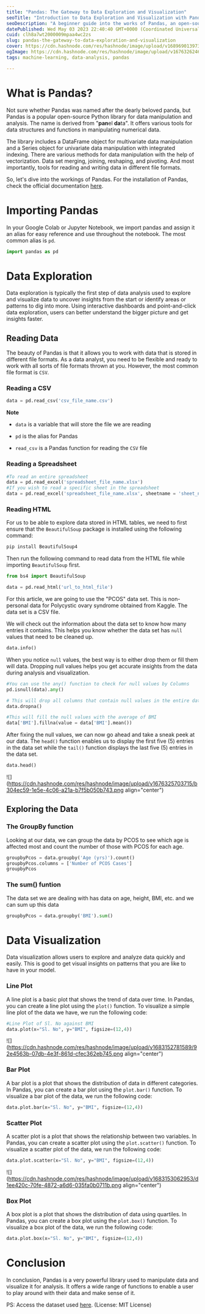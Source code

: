 ```yaml
---
title: "Pandas: The Gateway to Data Exploration and Visualization"
seoTitle: "Introduction to Data Exploration and Visualization with Pandas"
seoDescription: "A beginner guide into the works of Pandas, an open-source data structures and analysis tool for Python"
datePublished: Wed May 03 2023 22:40:40 GMT+0000 (Coordinated Universal Time)
cuid: clh8a7wt2000009mpaa4wc2zs
slug: pandas-the-gateway-to-data-exploration-and-visualization
cover: https://cdn.hashnode.com/res/hashnode/image/upload/v1689690139732/cd229050-cfef-4f04-b1b1-e973a20e9ef0.png
ogImage: https://cdn.hashnode.com/res/hashnode/image/upload/v1676326246020/3893a7d2-433e-42da-bda8-20ac8b022f16.png
tags: machine-learning, data-analysis, pandas

---
```


# What is Pandas?

Not sure whether Pandas was named after the dearly beloved panda, but Pandas is a popular open-source Python library for data manipulation and analysis. The name is derived from "**pan**el **da**ta". It offers various tools for data structures and functions in manipulating numerical data.

The library includes a DataFrame object for multivariate data manipulation and a Series object for univariate data manipulation with integrated indexing. There are various methods for data manipulation with the help of vectorization. Data set merging, joining, reshaping, and pivoting. And most importantly, tools for reading and writing data in different file formats.

So, let's dive into the workings of Pandas. For the installation of Pandas, check the official documentation [here](https://pandas.pydata.org/docs/getting_started/install.html).

# Importing Pandas

In your Google Colab or Jupyter Notebook, we import pandas and assign it an alias for easy reference and use throughout the notebook. The most common alias is `pd`.

```python
import pandas as pd
```

# Data Exploration

Data exploration is typically the first step of data analysis used to explore and visualize data to uncover insights from the start or identify areas or patterns to dig into more. Using interactive dashboards and point-and-click data exploration, users can better understand the bigger picture and get insights faster.

## Reading Data

The beauty of Pandas is that it allows you to work with data that is stored in different file formats. As a data analyst, you need to be flexible and ready to work with all sorts of file formats thrown at you. However, the most common file format is `CSV`.

### Reading a CSV

```python
data = pd.read_csv('csv_file_name.csv')
```

**Note**

* `data` is a variable that will store the file we are reading
    
* `pd` is the alias for Pandas
    
* `read_csv` is a Pandas function for reading the `CSV` file
    

### Reading a Spreadsheet

```python
#To read an entire spreadsheet
data = pd.read_excel('spreadsheet_file_name.xlsx')
#If you wish to read a specific sheet in the spreadsheet
data = pd.read_excel('spreadsheet_file_name.xlsx', sheetname = 'sheet_name')
```

### Reading HTML

For us to be able to explore data stored in HTML tables, we need to first ensure that the `BeautifulSoup` package is installed using the following command:

```python
pip install BeautifulSoup4
```

Then run the following command to read data from the HTML file while importing `BeautifulSoup` first.

```python
from bs4 import BeautifulSoup

data = pd.read_html('url_to_html_file')
```

For this article, we are going to use the "PCOS" data set. This is non-personal data for Polycystic ovary syndrome obtained from Kaggle. The data set is a CSV file.

We will check out the information about the data set to know how many entries it contains. This helps you know whether the data set has `null` values that need to be cleaned up.

```python
data.info()
```

When you notice `null` values, the best way is to either drop them or fill them will data. Dropping null values helps you get accurate insights from the data during analysis and visualization.

```python
#You can use the any() function to check for null values by Columns
pd.isnull(data).any()

# This will drop all columns that contain null values in the entire data set 
data.dropna()

#This will fill the null values with the average of BMI
data['BMI'].fillna(value = data['BMI'].mean())
```

After fixing the null values, we can now go ahead and take a sneak peek at our data. The `head()` function enables us to display the first five (5) entries in the data set while the `tail()` function displays the last five (5) entries in the data set.

```python
data.head()
```

![](https://cdn.hashnode.com/res/hashnode/image/upload/v1676325703715/b304ec59-1e5e-4c06-a21a-b7f5b050b743.png align="center")

## Exploring the Data

### The GroupBy function

Looking at our data, we can group the data by PCOS to see which age is affected most and count the number of those with PCOS for each age.

```python
groupbyPcos = data.groupby('Age (yrs)').count()
groupbyPcos.columns = ['Number of PCOS Cases']
groupbyPcos
```

### The sum() funtion

The data set we are dealing with has data on age, height, BMI, etc. and we can sum up this data

```python
groupbyPcos = data.groupby('BMI').sum()
```

# Data Visualization

Data visualization allows users to explore and analyze data quickly and easily. This is good to get visual insights on patterns that you are like to have in your model.

### Line Plot

A line plot is a basic plot that shows the trend of data over time. In Pandas, you can create a line plot using the `plot()` function. To visualize a simple line plot of the data we have, we run the following code:

```python
#Line Plot of Sl. No against BMI
data.plot(x="Sl. No", y="BMI", figsize=(12,4))
```

![](https://cdn.hashnode.com/res/hashnode/image/upload/v1683152781589/92e4563b-07db-4e3f-861d-cfec362eb745.png align="center")

### Bar Plot

A bar plot is a plot that shows the distribution of data in different categories. In Pandas, you can create a bar plot using the `plot.bar()` function. To visualize a bar plot of the data, we run the following code:

```python
data.plot.bar(x="Sl. No", y="BMI", figsize=(12,4))
```

### Scatter Plot

A scatter plot is a plot that shows the relationship between two variables. In Pandas, you can create a scatter plot using the `plot.scatter()` function. To visualize a scatter plot of the data, we run the following code:

```python
data.plot.scatter(x="Sl. No", y="BMI", figsize=(12,4))
```

![](https://cdn.hashnode.com/res/hashnode/image/upload/v1683153062953/d1ee420c-70fe-4872-a6d6-035fa0b0711b.png align="center")

### Box Plot

A box plot is a plot that shows the distribution of data using quartiles. In Pandas, you can create a box plot using the `plot.box()` function. To visualize a box plot of the data, we run the following code:

```python
data.plot.box(x="Sl. No", y="BMI", figsize=(12,4))
```

# Conclusion

In conclusion, Pandas is a very powerful library used to manipulate data and visualize it for analysis. It offers a wide range of functions to enable a user to play around with their data and make sense of it.

PS: Access the dataset used [here](https://drive.google.com/file/d/1_1Jy-VGw3rvYlw4BIaLPzbs-p17aHKKc/view?usp=sharing). (License: MIT License)